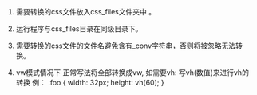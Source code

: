 1. 需要转换的css文件放入css_files文件夹中 。
2. 运行程序与css_files目录在同级目录下。
3. 需要转换的css文件的文件名避免含有_conv字符串，否则将被忽略无法转换。

4. vw模式情况下 正常写法将全部转换成vw,   如需要vh:   写vh(数值)来进行vh的转换
例： .foo {
  width: 32px;
  height: vh(60);
}
 